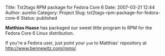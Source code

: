Title: Txt2tags RPM package for Fedora Core 6
Date: 2007-03-21 12:44
Author: aurelio
Category: Project
Slug: txt2tags-rpm-package-for-fedora-core-6
Status: published

**Matthias Haase** has packaged our sweet little program to RPM for the
Fedora Core 6 Linux distribution.

If you're a Fedora user, just point your `yum` to Matthias' repository
at <http://www.bennewitz.com/rpms/>.
